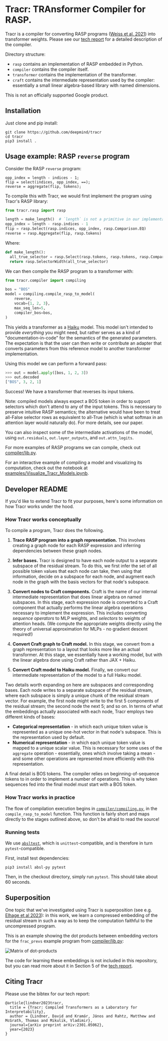 # Tracr: TRAnsformer Compiler for RASP.

Tracr is a compiler for converting RASP programs
([Weiss et al. 2021](https://arxiv.org/abs/2106.06981))
into transformer weights. Please see our
[tech report](https://arxiv.org/abs/2301.05062) for a detailed description of
the compiler.

Directory structure:

* `rasp` contains an implementation of RASP embedded in Python.
* `compiler` contains the compiler itself.
* `transformer` contains the implementation of the transformer.
* `craft` contains the intermediate representation used by the compiler:
  essentially a small linear algebra-based library with named dimensions.

This is not an officially supported Google product.


## Installation

Just clone and pip install:

```
git clone https://github.com/deepmind/tracr
cd tracr
pip3 install .
```


## Usage example: RASP `reverse` program

Consider the RASP `reverse` program:

```
opp_index = length - indices - 1;
flip = select(indices, opp_index, ==);
reverse = aggregate(flip, tokens);
```

To compile this with Tracr, we would first implement the program using Tracr's
RASP library:

```python
from tracr.rasp import rasp

length = make_length()  # `length` is not a primitive in our implementation.
opp_index = length - rasp.indices - 1
flip = rasp.Select(rasp.indices, opp_index, rasp.Comparison.EQ)
reverse = rasp.Aggregate(flip, rasp.tokens)
```

Where:

```python
def make_length():
  all_true_selector = rasp.Select(rasp.tokens, rasp.tokens, rasp.Comparison.TRUE)
  return rasp.SelectorWidth(all_true_selector)
```

We can then compile the RASP program to a transformer with:

```python
from tracr.compiler import compiling

bos = "BOS"
model = compiling.compile_rasp_to_model(
    reverse,
    vocab={1, 2, 3},
    max_seq_len=5,
    compiler_bos=bos,
)
```

This yields a transformer as a [Haiku](https://github.com/deepmind/dm-haiku) model.
This model isn't intended to provide _everything_ you might need, but rather serves
as a kind of "documentation-in-code" for the semantics of the generated parameters.
The expectation is that the user can then write or contribute an adapter that converts
parameters from this reference model to another transformer implementation.

Using this model we can perform a forward pass:

```python
>>> out = model.apply([bos, 1, 2, 3])
>>> out.decoded
["BOS", 3, 2, 1]
```

Success! We have a transformer that reverses its input tokens.

Note: compiled models always expect a BOS token in order to support
selectors which don't attend to any of the input tokens. This is necessary to
preserve intuitive RASP semantics; the alternative would have been to treat
all-False selector rows as equivalent to all-True (which is what softmax in an
attention layer would naturally do). For more details, see our paper.

You can also inspect some of the intermediate activations of the model, using
`out.residuals`, `out.layer_outputs`, and `out.attn_logits`.

For more examples of RASP programs we can compile, check out
[compiler/lib.py](tracr/compiler/lib.py).

For an interactive example of compiling a model and visualizing its computation,
check out the notebook at
[examples/Visualize\_Tracr\_Models.ipynb](tracr/examples/Visualize_Tracr_Models.ipynb).


## Developer README

If you'd like to extend Tracr to fit your purposes, here's some information on
how Tracr works under the hood.


### How Tracr works conceptually

To compile a program, Tracr does the following.

1. **Trace RASP program into a graph representation.** This involves creating
   a graph node for each RASP expression and inferring dependencies between
   these graph nodes.

2. **Infer bases.** Tracr is designed to have each node output to a separate
   subspace of the residual stream. To do this, we first infer the set of all
   possible token values that each node can take, then using that information,
   decide on a subspace for each node, and augment each node in the graph
   with the basis vectors for that node's subspace.

3. **Convert nodes to Craft components.** Craft is the name of our internal
   intermediate representation that does linear algebra on named subspaces. In
   this stage, each expression node is converted to a Craft component that
   actually performs the linear algebra operations necessary to implement the
   expression. This includes converting _sequence operators_ to MLP weights,
   and _selectors_ to weights of attention heads. (We compute the appropriate
   weights directly using the theory of universal approximation for MLPs - no
   gradient descent required!)

4. **Convert Craft graph to Craft model.** In this stage, we convert from
   a graph representation to a layout that looks more like an actual
   transformer. At this stage, we essentially have a working model, but
   with the linear algebra done using Craft rather than JAX + Haiku.

5. **Convert Craft model to Haiku model.** Finally, we convert our
   intermediate representation of the model to a full Haiku model.

Two details worth expanding on here are subspaces and corresponding bases.
Each node writes to a separate subspace of the residual stream,
where each subspace is simply a unique chunk of the residual stream vector.
For example, the first node might write to the first 5 components of
the residual stream; the second node the next 5; and so on.  In terms of what
the embeddings actually associated with each node, Tracr employs two
different kinds of bases:

* **Categorical representation** - in which each unique token value is
  represented as a unique one-hot vector in that node's subspace. This
  is the representation used by default.
* **Numerical representation** - in which each unique token value is
  mapped to a unique scalar value. This is necessary for some uses
  of the `aggregate` operation - essentially, ones which involve taking
  a mean - and some other operations are represented more efficiently
  with this representation.

A final detail is BOS tokens. The compiler relies on beginning-of-sequence
tokens to in order to implement a number of operations. This is why token
sequences fed into the final model _must_ start with a BOS token.


### How Tracr works in practice

The flow of compilation execution begins in
[`compiler/compiling.py`](tracr/compiler/compiling.py), in the
`compile_rasp_to_model` function. This function is fairly short and maps
directly to the stages outlined above, so don't be afraid to read the source!


### Running tests

We use [`absltest`](https://abseil.io/docs/python/guides/testing), which is
`unittest`-compatible, and is therefore in turn `pytest`-compatible.

First, install test dependencies:

```
pip3 install absl-py pytest
```

Then, in the checkout directory, simply run `pytest`. This should take about 60
seconds.


## Superposition

One topic that we've investigated using Tracr is superposition (see e.g.
[Elhage et al 2023](https://transformer-circuits.pub/2022/toy_model/index.html)):
in this work, we learn a compressed embedding of the residual stream in such a
way as to keep the computation faithful to the uncompressed program.

This is an example showing the dot products between embedding vectors for the
`frac_prevs` example program from [compiler/lib.py](tracr/compiler/lib.py):

![Matrix of dot-products](compression_heatmap.png)

The code for learning these embeddings is not included in this repository, but
you can read more about it in Section 5 of the
[tech report](https://arxiv.org/abs/2301.05062).


## Citing Tracr

Please use the bibtex for our tech report:

```
@article{lindner2023tracr,
  title = {Tracr: Compiled Transformers as a Laboratory for Interpretability},
  author = {Lindner, David and Kramár, János and Rahtz, Matthew and McGrath, Thomas and Mikulik, Vladimir},
  journal={arXiv preprint arXiv:2301.05062},
  year={2023}
}
```

